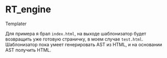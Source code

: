 # RT_engine
Templater


Для примера я брал `index.html`, на выходе шаблонизатор будет возвращить уже готовую страничку, в моем случае `test.html`. Шаблонизатор пока умеет генерировать AST из HTML, и на основании AST получить HTML.